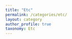 ```yaml
---
title: "Etc"
permalink: /categories/etc/
layout: category
author_profile: true
taxonomy: Etc
---
```

